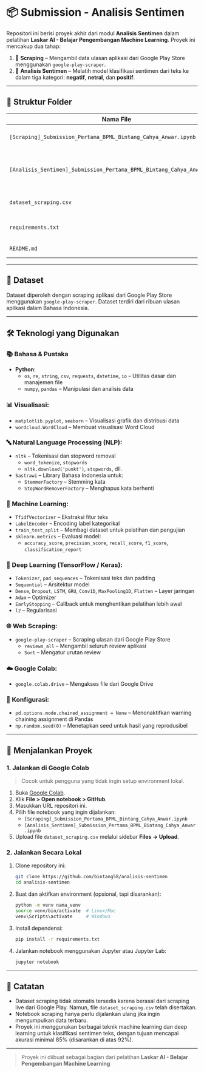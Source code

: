 # 📦 Submission - Analisis Sentimen

Repositori ini berisi proyek akhir dari modul **Analisis Sentimen** dalam pelatihan **Laskar AI - Belajar Pengembangan Machine Learning**. Proyek ini mencakup dua tahap:

1. 🧾 **Scraping** – Mengambil data ulasan aplikasi dari Google Play Store menggunakan `google-play-scraper`.
2. 🧠 **Analisis Sentimen** – Melatih model klasifikasi sentimen dari teks ke dalam tiga kategori: **negatif**, **netral**, dan **positif**.

---

## 📁 Struktur Folder

| Nama File | Deskripsi |
|-----------|-----------|
| `[Scraping]_Submission_Pertama_BPML_Bintang_Cahya_Anwar.ipynb` | Notebook scraping data ulasan aplikasi |
| `[Analisis_Sentimen]_Submission_Pertama_BPML_Bintang_Cahya_Anwar.ipynb` | Notebook eksplorasi, preprocessing, dan pelatihan model |
| `dataset_scraping.csv` | Dataset hasil scraping dari Google Play |
| `requirements.txt` | Daftar pustaka yang digunakan |
| `README.md` | Dokumentasi proyek ini |

---

## 📂 Dataset

Dataset diperoleh dengan scraping aplikasi dari Google Play Store menggunakan `google-play-scraper`. Dataset terdiri dari ribuan ulasan aplikasi dalam Bahasa Indonesia.

---

## 🛠️ Teknologi yang Digunakan

### 📚 Bahasa & Pustaka

- **Python**:
  - `os`, `re`, `string`, `csv`, `requests`, `datetime`, `io` – Utilitas dasar dan manajemen file
  - `numpy`, `pandas` – Manipulasi dan analisis data

### 📊 Visualisasi:
  - `matplotlib.pyplot`, `seaborn` – Visualisasi grafik dan distribusi data
  - `wordcloud.WordCloud` – Membuat visualisasi Word Cloud

### 🔤 Natural Language Processing (NLP):
  - `nltk` – Tokenisasi dan stopword removal
    - `word_tokenize`, `stopwords`
    - `nltk.download('punkt')`, `stopwords`, dll.
  - `Sastrawi` – Library Bahasa Indonesia untuk:
    - `StemmerFactory` – Stemming kata
    - `StopWordRemoverFactory` – Menghapus kata berhenti

### 🧠 Machine Learning:
  - `TfidfVectorizer` – Ekstraksi fitur teks
  - `LabelEncoder` – Encoding label kategorikal
  - `train_test_split` – Membagi dataset untuk pelatihan dan pengujian
  - `sklearn.metrics` – Evaluasi model:
    - `accuracy_score`, `precision_score`, `recall_score`, `f1_score`, `classification_report`

### 🤖 Deep Learning (TensorFlow / Keras):
  - `Tokenizer`, `pad_sequences` – Tokenisasi teks dan padding
  - `Sequential` – Arsitektur model
  - `Dense`, `Dropout`, `LSTM`, `GRU`, `Conv1D`, `MaxPooling1D`, `Flatten` – Layer jaringan
  - `Adam` – Optimizer
  - `EarlyStopping` – Callback untuk menghentikan pelatihan lebih awal
  - `l2` – Regularisasi

### 🌐 Web Scraping:
  - `google-play-scraper` – Scraping ulasan dari Google Play Store
    - `reviews_all` – Mengambil seluruh review aplikasi
    - `Sort` – Mengatur urutan review

### ☁️ Google Colab:
  - `google.colab.drive` – Mengakses file dari Google Drive

### 🔧 Konfigurasi:
  - `pd.options.mode.chained_assignment = None` – Menonaktifkan warning chaining assignment di Pandas
  - `np.random.seed(0)` – Menetapkan seed untuk hasil yang reprodusibel

---

## 🚀 Menjalankan Proyek

### 1. Jalankan di Google Colab

> Cocok untuk pengguna yang tidak ingin setup environment lokal.

1. Buka [Google Colab](https://colab.research.google.com).
2. Klik **File > Open notebook > GitHub**.
3. Masukkan URL repositori ini.
4. Pilih file notebook yang ingin dijalankan:
   - `[Scraping]_Submission_Pertama_BPML_Bintang_Cahya_Anwar.ipynb`
   - `[Analisis_Sentimen]_Submission_Pertama_BPML_Bintang_Cahya_Anwar.ipynb`
5. Upload file `dataset_scraping.csv` melalui sidebar **Files → Upload**.

### 2. Jalankan Secara Lokal

1. Clone repository ini:
   ```bash
   git clone https://github.com/bintang58/analisis-sentimen
   cd analisis-sentimen
2. Buat dan aktifkan environment (opsional, tapi disarankan):
   ```bash
   python -m venv nama_venv
   source venv/bin/activate  # Linux/Mac
   venv\Scripts\activate     # Windows
3. Install dependensi:
   ```bash
   pip install -r requirements.txt
4. Jalankan notebook menggunakan Jupyter atau Jupyter Lab:
   ```bash
   jupyter notebook

---

## 📝 Catatan

- Dataset scraping tidak otomatis tersedia karena berasal dari scraping live dari Google Play. Namun, file `dataset_scraping.csv` telah disertakan.
- Notebook scraping hanya perlu dijalankan ulang jika ingin mengumpulkan data terbaru.
- Proyek ini menggunakan berbagai teknik machine learning dan deep learning untuk klasifikasi sentimen teks, dengan tujuan mencapai akurasi minimal 85% (disarankan di atas 92%).

---

> Proyek ini diibuat sebagai bagian dari pelatihan **Laskar AI - Belajar Pengembangan Machine Learning**
